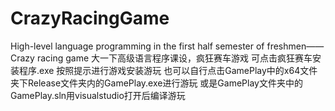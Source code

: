 # CrazyRacingGame
High-level language programming in the first half semester of freshmen——Crazy racing game 大一下高级语言程序课设，疯狂赛车游戏
可点击疯狂赛车安装程序.exe 按照提示进行游戏安装游玩
也可以自行点击GamePlay中的x64文件夹下Release文件夹内的GamePlay.exe进行游玩
或是GamePlay文件夹中的GamePlay.sln用visualstudio打开后编译游玩
